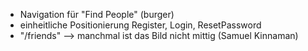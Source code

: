 -   Navigation für "Find People" (burger)
-   einheitliche Positionierung Register, Login, ResetPassword
-   "/friends" --> manchmal ist das Bild nicht mittig (Samuel Kinnaman)
